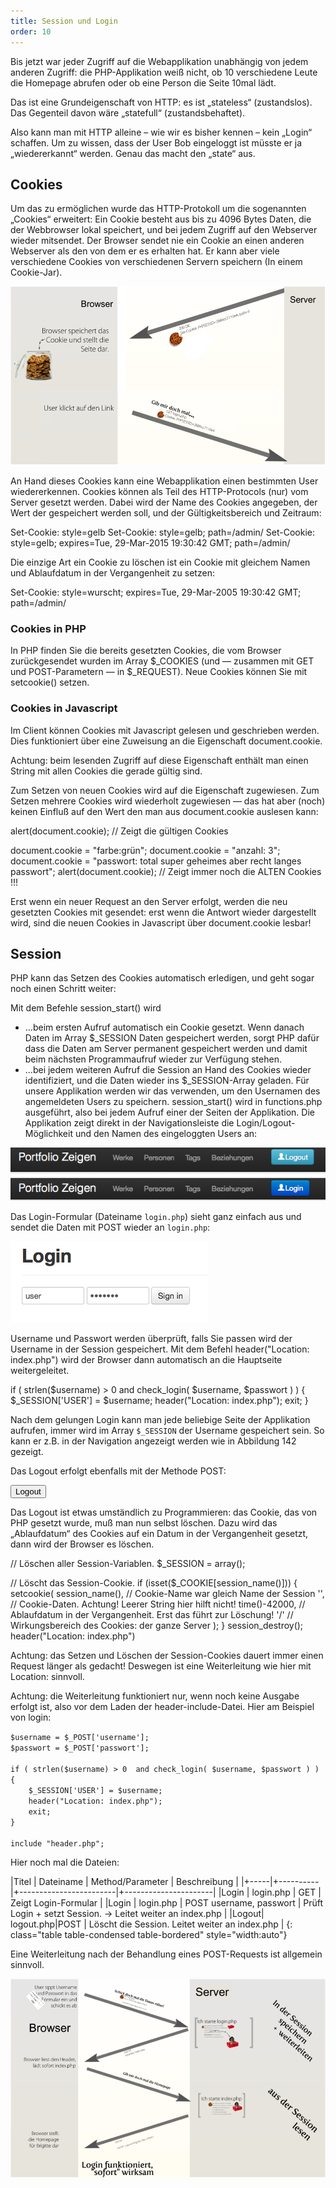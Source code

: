 ```yaml
---
title: Session und Login
order: 10
---
```

Bis jetzt war jeder Zugriff auf die Webapplikation unabhängig von jedem anderen Zugriff: die PHP-Applikation weiß nicht, ob 10 verschiedene Leute die Homepage abrufen oder ob eine Person die Seite 10mal lädt.

Das ist eine Grundeigenschaft von HTTP: es ist „stateless“ (zustandslos).  Das Gegenteil davon wäre „statefull“ (zustandsbehaftet).

Also kann man mit HTTP alleine – wie wir es bisher kennen – kein „Login“ schaffen. Um zu wissen, dass der User Bob eingeloggt ist müsste er ja „wiedererkannt“ werden. Genau das macht den „state“ aus.

Cookies
--------
Um das zu ermöglichen wurde das HTTP-Protokoll um die sogenannten „Cookies“ erweitert: Ein Cookie besteht aus bis zu 4096 Bytes Daten, die der Webbrowser lokal speichert, und bei jedem Zugriff auf den Webserver wieder mitsendet. Der Browser sendet nie ein Cookie an einen anderen Webserver als den von dem er es erhalten hat. Er kann aber viele verschiedene Cookies von verschiedenen Servern speichern (In einem Cookie-Jar).


![Abbildung 145: Cookie wird gesetzt und bei jedem weiteren Request gesendet](/images/image363.png)


An Hand dieses Cookies kann eine Webapplikation einen bestimmten User wiedererkennen. Cookies können als Teil des HTTP-Protocols (nur) vom Server gesetzt werden. Dabei wird der Name des Cookies angegeben, der Wert der gespeichert werden soll, und der Gültigkeitsbereich und Zeitraum:

<javascript>
Set-Cookie: style=gelb
Set-Cookie: style=gelb; path=/admin/
Set-Cookie: style=gelb; expires=Tue, 29-Mar-2015 19:30:42 GMT; path=/admin/
</javascript>

Die einzige Art ein Cookie zu löschen ist ein Cookie mit gleichem Namen und Ablaufdatum in der Vergangenheit zu setzen:


<javascript>
Set-Cookie: style=wurscht; expires=Tue, 29-Mar-2005 19:30:42 GMT; path=/admin/
</javascript>

### Cookies in PHP


In PHP finden Sie die bereits gesetzten Cookies, die vom Browser zurückgesendet wurden im Array $_COOKIES (und — zusammen mit GET und POST-Parametern — in $_REQUEST). Neue Cookies können Sie mit setcookie() setzen. 


### Cookies in Javascript


Im Client können Cookies mit Javascript gelesen und geschrieben werden. Dies funktioniert über eine Zuweisung an die Eigenschaft document.cookie.

Achtung: beim lesenden Zugriff auf diese Eigenschaft enthält man einen String mit allen Cookies die gerade gültig sind. 

Zum Setzen von neuen Cookies wird auf die Eigenschaft zugewiesen. Zum Setzen mehrere Cookies wird wiederholt zugewiesen — das hat aber (noch) keinen Einfluß auf den Wert den man aus document.cookie auslesen kann:

<javascript>
alert(document.cookie);  // Zeigt die gültigen Cookies

document.cookie = "farbe:grün";
document.cookie = "anzahl: 3";
document.cookie = "passwort: total super geheimes aber recht langes passwort";
alert(document.cookie);  // Zeigt immer noch die ALTEN Cookies !!!
</javascript>

Erst wenn ein neuer Request an den Server erfolgt, werden die neu gesetzten Cookies mit gesendet: erst wenn die Antwort wieder dargestellt wird, sind die neuen Cookies in Javascript über document.cookie lesbar!

Session
--------
PHP kann das Setzen des Cookies automatisch erledigen, und geht sogar noch einen Schritt weiter:

Mit dem Befehle  session_start() wird 

* …beim ersten Aufruf automatisch ein Cookie gesetzt. Wenn danach Daten im Array $_SESSION Daten gespeichert werden, sorgt PHP dafür dass die Daten am Server permanent gespeichert werden und damit beim nächsten Programmaufruf wieder zur Verfügung stehen.
* …bei jedem weiteren Aufruf die Session an Hand des Cookies wieder identifiziert, und die Daten wieder ins $_SESSION-Array geladen.
Für unsere Applikation werden wir das verwenden, um den Usernamen des angemeldeten Users zu speichern. session_start() wird in functions.php ausgeführt, also bei jedem Aufruf einer der Seiten der Applikation. Die Applikation zeigt direkt in der Navigationsleiste die Login/Logout-Möglichkeit und den Namen des eingeloggten Users an:


![Abbildung 146: Anzeige des Usernamens und Login/Logout-Möglichkeit](/images/image364.png)

Das Login-Formular (Dateiname `login.php`) sieht ganz einfach aus und sendet die Daten mit POST wieder an `login.php`:

![Abbildung 147: Login-Formular der Applikation](/images/image365.png)

Username und Passwort werden überprüft, falls Sie passen wird der Username in der Session gespeichert. Mit dem Befehl header("Location: index.php") wird der Browser dann automatisch an die Hauptseite weitergeleitet. 

<php caption="Überprüfung von username und passwort">
if ( strlen($username) > 0  and check_login( $username, $passwort ) ) {
    $_SESSION['USER'] = $username;
    header("Location: index.php");
    exit;
}
</php>

Nach dem gelungen Login kann man jede beliebige Seite der Applikation aufrufen, immer wird im Array `$_SESSION` der Username gespeichert sein. So kann er z.B. in der Navigation angezeigt werden wie in Abbildung 142 gezeigt.

Das Logout erfolgt ebenfalls mit der Methode POST:

<htmlcode>
  <form action="logout.php" method="post">
      <input type="submit" value="Logout" />
  </form>
</htmlcode>

Das Logout ist etwas umständlich zu Programmieren: das Cookie, das von PHP gesetzt wurde, muß man nun selbst löschen. Dazu wird das „Ablaufdatum“ des Cookies auf ein Datum in der Vergangenheit gesetzt, dann wird der Browser es löschen.

<php>
  // Löschen aller Session-Variablen.
  $_SESSION = array();

  // Löscht das Session-Cookie.
  if (isset($_COOKIE[session_name()])) {
    setcookie(
         session_name(),  // Cookie-Name war gleich Name der Session 
         '',             // Cookie-Daten. Achtung! Leerer String hier hilft nicht!
         time()-42000,  // Ablaufdatum in der Vergangenheit. Erst das führt zur Löschung!
         '/'           // Wirkungsbereich des Cookies: der ganze Server
     );
  }
  session_destroy();
  header("Location: index.php")
</php>

Achtung: das Setzen und Löschen der Session-Cookies dauert immer einen Request länger als gedacht! Deswegen ist eine Weiterleitung wie hier mit Location: sinnvoll. 

Achtung: die Weiterleitung funktioniert nur, wenn noch keine Ausgabe erfolgt ist, also vor dem Laden der header-include-Datei. Hier am Beispiel von login:

<php>
<?php
    $pagetitle = "Login";
    include "functions.php";

    $username = $_POST['username'];
    $passwort = $_POST['passwort'];

    if ( strlen($username) > 0  and check_login( $username, $passwort ) ) {
        $_SESSION['USER'] = $username;	
        header("Location: index.php");
        exit;
    } 

    include "header.php";
</php>

Hier noch mal die Dateien:


|Titel | Dateiname |  Method/Parameter       | Beschreibung          |
|+-----|+----------|+------------------------|+----------------------|
|Login | login.php | GET                     |  Zeigt Login-Formular |
|Login | login.php | POST username, passwort |  Prüft Login + setzt Session. → Leitet weiter an index.php |
|Logout| logout.php|POST                     |  Löscht die Session. Leitet weiter an index.php |
{: class="table table-condensed table-bordered" style="width:auto"}


Eine Weiterleitung nach der Behandlung eines POST-Requests ist allgemein sinnvoll.


![Abbildung 148: Login mit einer Weiterleitung](/images/image366.png)

